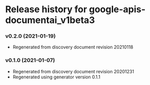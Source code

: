 # Release history for google-apis-documentai_v1beta3

### v0.2.0 (2021-01-19)

* Regenerated from discovery document revision 20210118

### v0.1.0 (2021-01-07)

* Regenerated from discovery document revision 20201231
* Regenerated using generator version 0.1.1

